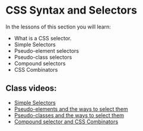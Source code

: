 # CSS Syntax and Selectors

In the lessons of this section you will learn:

- What is a CSS selector.
- Simple Selectors
- Pseudo-element selectors
- Pseudo-class selectors
- Compound selectors
- CSS Combinators

## Class videos:

- [Simple Selectors](https://www.loom.com/share/0dfb4dbd25d74dfa834cc52e51703c04?sid=3b507e23-cd54-4a38-b738-2553307dd581)
- [Pseudo-elements and the ways to select them](https://www.loom.com/share/5e228f6f97ea4ad583a19eb7419b2ea8?sid=6100c0cc-f4e9-4ce4-82cc-8b3dd8c52867)
- [Pseudo-classes and the ways to select them](https://www.loom.com/share/8929a69bb05f411a944e1461344d101c?sid=a2cb3fcc-52db-41c5-829d-d99fc4fdeb23)
- [Compound selector and CSS Combinators](https://www.loom.com/share/8b3293880f82445bad27db4e733f87c2?sid=93634050-562e-4685-97fd-f49ceed2cf86)
